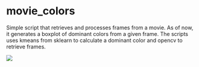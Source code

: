 # movie_colors

Simple script that retrieves and processes frames from a movie. As of now, it generates a boxplot of dominant colors from a given frame. 
The scripts uses kmeans from sklearn to calculate a dominant color and opencv to retrieve frames.

![](https://i.imgur.com/53FDoCJ.png)

